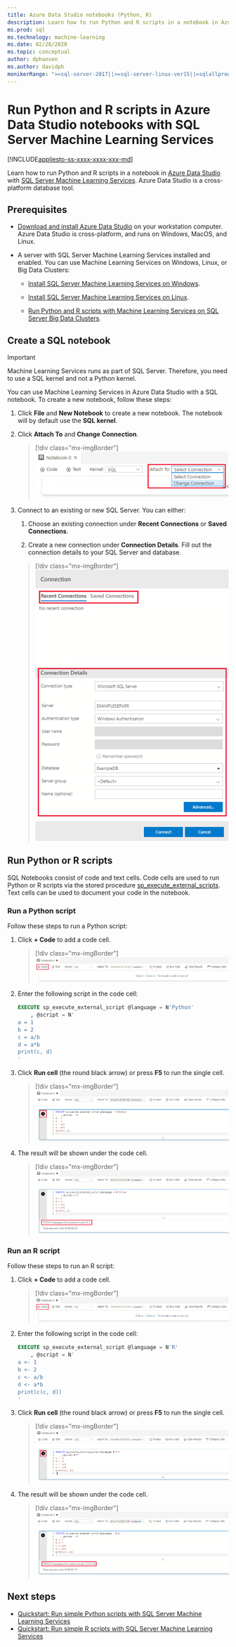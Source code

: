 ```yaml
---
title: Azure Data Studio notebooks (Python, R)
description: Learn how to run Python and R scripts in a notebook in Azure Data Studio with SQL Server Machine Learning Services.
ms.prod: sql
ms.technology: machine-learning
ms.date: 02/28/2020
ms.topic: conceptual
author: dphansen
ms.author: davidph
monikerRange: ">=sql-server-2017||>=sql-server-linux-ver15||=sqlallproducts-allversions"
---
```

# Run Python and R scripts in Azure Data Studio notebooks with SQL Server Machine Learning Services
[!INCLUDE[appliesto-ss-xxxx-xxxx-xxx-md](../../includes/appliesto-ss-xxxx-xxxx-xxx-md.md)]

Learn how to run Python and R scripts in a notebook in [Azure Data Studio](https://docs.microsoft.com/sql/azure-data-studio/what-is) with [SQL Server Machine Learning Services](../what-is-sql-server-machine-learning.md). Azure Data Studio is a cross-platform database tool.

## Prerequisites

- [Download and install Azure Data Studio](https://docs.microsoft.com/sql/azure-data-studio/download-azure-data-studio) on your workstation computer. Azure Data Studio is cross-platform, and runs on Windows, MacOS, and Linux.

- A server with SQL Server Machine Learning Services installed and enabled. You can use Machine Learning Services on Windows, Linux, or Big Data Clusters:

    - [Install SQL Server Machine Learning Services on Windows](sql-machine-learning-services-windows-install.md).

    - [Install SQL Server Machine Learning Services on Linux](../../linux/sql-server-linux-setup-machine-learning.md).

    - [Run Python and R scripts with Machine Learning Services on SQL Server Big Data Clusters](../../big-data-cluster/machine-learning-services.md).

## Create a SQL notebook

> [!IMPORTANT]
> Machine Learning Services runs as part of SQL Server. Therefore, you need to use a SQL kernel and not a Python kernel.

You can use Machine Learning Services in Azure Data Studio with a SQL notebook. To create a new notebook, follow these steps:

1. Click **File** and **New Notebook** to create a new notebook. The notebook will by default use the **SQL kernel**.

1. Click **Attach To** and **Change Connection**. 

    > [!div class="mx-imgBorder"]
    > ![Azure Data Studio SQL Notebook change connection](media/ads-attach-to-connection.png)
    
1. Connect to an existing or new SQL Server. You can either:

    1. Choose an existing connection under **Recent Connections** or **Saved Connections**.

    1. Create a new connection under **Connection Details**. Fill out the connection details to your SQL Server and database.

    > [!div class="mx-imgBorder"]
    > ![Azure Data Studio SQL Notebook connection details](media/ads-connection-details.png)  

## Run Python or R scripts

SQL Notebooks consist of code and text cells. Code cells are used to run Python or R scripts via the stored procedure [sp_execute_external_scripts](../../relational-databases/system-stored-procedures/sp-execute-external-script-transact-sql.md). Text cells can be used to document your code in the notebook.

### Run a Python script

Follow these steps to run a Python script:

1. Click **+ Code** to add a code cell.

    > [!div class="mx-imgBorder"]
    > ![Azure Data Studio SQL Notebooks add code block](media/ads-add-code.png)  

1. Enter the following script in the code cell:

    ```sql
    EXECUTE sp_execute_external_script @language = N'Python'
        , @script = N'
    a = 1
    b = 2
    c = a/b
    d = a*b
    print(c, d)
    '
    ```

1. Click **Run cell** (the round black arrow) or press **F5** to run the single cell.

    > [!div class="mx-imgBorder"]
    > ![Azure Data Studio SQL Notebooks run Python code](media/ads-run-python.png)  

1. The result will be shown under the code cell.

    > [!div class="mx-imgBorder"]
    > ![Azure Data Studio SQL Notebook Python code output](media/ads-run-python-output.png)  

### Run an R script

Follow these steps to run an R script:

1. Click **+ Code** to add a code cell.

    > [!div class="mx-imgBorder"]
    > ![Azure Data Studio SQL Notebooks add code block](media/ads-add-code.png)  

1. Enter the following script in the code cell:

    ```sql
    EXECUTE sp_execute_external_script @language = N'R'
        , @script = N'
    a <- 1
    b <- 2
    c <- a/b
    d <- a*b
    print(c(c, d))
    '
    ```

1. Click **Run cell** (the round black arrow) or press **F5** to run the single cell.

    > [!div class="mx-imgBorder"]
    > ![Azure Data Studio SQL Notebooks run R code](media/ads-run-r.png)  

1. The result will be shown under the code cell.

    > [!div class="mx-imgBorder"]
    > ![Azure Data Studio SQL Notebook R code output](media/ads-run-r-output.png)  

## Next steps

- [Quickstart: Run simple Python scripts with SQL Server Machine Learning Services](../tutorials/quickstart-python-create-script.md)
- [Quickstart: Run simple R scripts with SQL Server Machine Learning Services](../tutorials/quickstart-r-create-script.md)